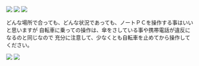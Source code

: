 <img src="http://www.fun.ac.jp/staff/_IMG_GALLERY_staff/staff_ph/hitoshimatsubara.jpg">

<img src="http://www.kiva.org/img/w800/492021.jpg">
<img src="http://www.kaishasetsuritsu.biz/images/top/main2.jpg">

どんな場所で合っても、どんな状況であっても、ノートＰＣを操作する事はいいと思いますが
自転車に乗っての操作は、傘をさしている事や携帯電話が違反になるのと同じなので
充分に注意して、少なくとも自転車を止めてから操作してください。

<img src="http://media.tumblr.com/7Y1J48dAJhn1d40q7S5Uw6z3o1_500.png" />
<img src="http://22.media.tumblr.com/tumblr_kt9zfihCQK1qa2fy3o1_400.jpg" />

